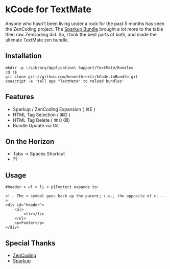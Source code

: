 kCode for TextMate
==================

Anyone who hasn't been living under a rock for the past 5 months has seen the ZenCoding project. The [Sparkup Bundle](http://github.com/rstacruz/sparkup) brought a lot more to the table then raw ZenCoding did. So, I took the best parts of both, and made the ultimate TextMate zen bundle.


Installation
------------

	mkdir -p ~/Library/Application\ Support/TextMate/Bundles
	cd !$
	git clone git://github.com/kennethreitz/kCode.tmBundle.git
	osascript -e 'tell app "TextMate" to reload bundles'
	
Features
--------
* Sparkup / ZenCoding Expansion ( &#x2318;E )	
* HTML Tag Selection ( &#x2318;D )	
* HTML Tag Delete ( &#x2318;&#x21E7;&#x232B;)
* Bundle Update via Git

On the Horizon
--------------

* Tabs -> Spaces Shortcut
* ??

Usage
-----
	#header > ul > li < p{Footer} expands to:

	<!-- The < symbol goes back up the parent; i.e., the opposite of >. -->
	<div id="header">
	    <ul>
	        <li></li>
	    </ul>
	    <p>Footer</p>
	</div>

Special Thanks
--------------
* [ZenCoding](http://code.google.com/p/zen-coding)
* [Sparkup](http://github.com/rstacruz/sparkup)
